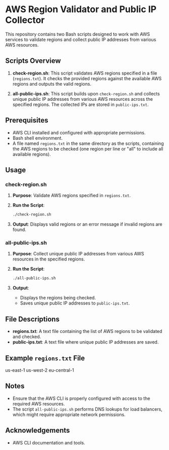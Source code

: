 # AWS Region Validator and Public IP Collector

This repository contains two Bash scripts designed to work with AWS services to validate regions and collect public IP addresses from various AWS resources.

## Scripts Overview

1. **check-region.sh**: This script validates AWS regions specified in a file (`regions.txt`). It checks the provided regions against the available AWS regions and outputs the valid regions.

2. **all-public-ips.sh**: This script builds upon `check-region.sh` and collects unique public IP addresses from various AWS resources across the specified regions. The collected IPs are stored in `public-ips.txt`.

## Prerequisites

- AWS CLI installed and configured with appropriate permissions.
- Bash shell environment.
- A file named `regions.txt` in the same directory as the scripts, containing the AWS regions to be checked (one region per line or "all" to include all available regions).

## Usage

### check-region.sh

1. **Purpose**: Validate AWS regions specified in `regions.txt`.

2. **Run the Script**:
    ```bash
    ./check-region.sh
    ```
3. **Output**: Displays valid regions or an error message if invalid regions are found.

### all-public-ips.sh

1. **Purpose**: Collect unique public IP addresses from various AWS resources in the specified regions.

2. **Run the Script**:
    ```bash
    ./all-public-ips.sh
    ```
3. **Output**: 
    - Displays the regions being checked.
    - Saves unique public IP addresses to `public-ips.txt`.

## File Descriptions

- **regions.txt**: A text file containing the list of AWS regions to be validated and checked.
- **public-ips.txt**: A text file where unique public IP addresses are saved.

## Example `regions.txt` File

us-east-1
us-west-2
eu-central-1

## Notes

- Ensure that the AWS CLI is properly configured with access to the required AWS resources.
- The script `all-public-ips.sh` performs DNS lookups for load balancers, which might require appropriate network permissions.

## Acknowledgements

- AWS CLI documentation and tools.